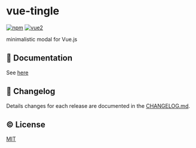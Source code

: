 # vue-tingle



[![npm](https://img.shields.io/npm/v/vue-tingle.svg)](https://www.npmjs.com/package/vue-tingle)
[![vue2](https://img.shields.io/badge/vue-2.x-brightgreen.svg)](https://vuejs.org/)

minimalistic modal for Vue.js


## :book: Documentation
See [here](http://changjoo-park.github.io/vue-tingle/)

## :scroll: Changelog
Details changes for each release are documented in the [CHANGELOG.md](https://github.com/changjoo-park/vue-tingle/blob/dev/CHANGELOG.md).




## :copyright: License

[MIT](http://opensource.org/licenses/MIT)

